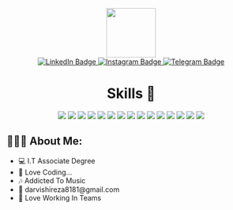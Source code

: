 <div id="header" align="center">
  <img src="https://media.giphy.com/media/M9gbBd9nbDrOTu1Mqx/giphy.gif" width="100"/>
  <div id"badges">
    <a href="https://www.linkedin.com/in/rez106">
    <img src="https://img.shields.io/badge/LinkedIn-blue?&logo=linkedin&logoColor=white" alt="LinkedIn Badge"/>
  </a>
    <a href="#">
    <img src="https://img.shields.io/badge/Instagram-purple?&logo=instagram&logoColor=white" alt="Instagram Badge"/>
  </a>
    <a href="https://t.me/Rez106">
    <img src="https://img.shields.io/badge/Telegram-blue?&logo=telegram&logoColor=white" alt="Telegram Badge"/>
  </a>
  </div>
</div>

<div id="skills" align="center">
  <h1>
    Skills 🎯
  </h1>
  <div>
    <img src="https://img.shields.io/badge/html5-%23E34F26.svg?style=for-the-badge&logo=html5&logoColor=white" />
    <img src="https://img.shields.io/badge/css3-%231572B6.svg?style=for-the-badge&logo=css3&logoColor=white" />
    <img src="https://img.shields.io/badge/javascript-%23323330.svg?style=for-the-badge&logo=javascript&logoColor=%23F7DF1E" />
    <img src="https://img.shields.io/badge/SASS-hotpink.svg?style=for-the-badge&logo=SASS&logoColor=white" />
    <img src="https://img.shields.io/badge/tailwindcss-%2338B2AC.svg?style=for-the-badge&logo=tailwind-css&logoColor=white" />
    <img src="https://img.shields.io/badge/bootstrap-%238511FA.svg?style=for-the-badge&logo=bootstrap&logoColor=white" />
    <img src="https://img.shields.io/badge/styled--components-DB7093?style=for-the-badge&logo=styled-components&logoColor=white" />
    <img src="https://img.shields.io/badge/react-%2320232a.svg?style=for-the-badge&logo=react&logoColor=%2361DAFB" />
    <img src="https://img.shields.io/badge/-React%20Query-FF4154?style=for-the-badge&logo=react%20query&logoColor=white" />
    <img src="https://img.shields.io/badge/redux-%23593d88.svg?style=for-the-badge&logo=redux&logoColor=white" />
    <img src="https://img.shields.io/badge/React_Router-CA4245?style=for-the-badge&logo=react-router&logoColor=white" />
    <img src="https://img.shields.io/badge/MUI-%230081CB.svg?style=for-the-badge&logo=mui&logoColor=white" />
    <img src="https://img.shields.io/badge/Next-black?style=for-the-badge&logo=next.js&logoColor=white" />
    <img src="https://img.shields.io/badge/vite-%23646CFF.svg?style=for-the-badge&logo=vite&logoColor=white" />
    <img src="https://img.shields.io/badge/vuejs-%ffffff.svg?style=for-the-badge&logo=vuedotjs&logoColor=ffffff" />
  </div>
</div>

<div id="about-me">
  <h2>👨🏼‍💻 About Me:</h2>
<ul>
  <li>💻 I.T Associate Degree
</li>
  <li>💟 Love Coding...
</li>
  <li>🎶 Addicted To Music
</li>
  <li>📧 darvishireza8181@gmail.com
</li>
  <li>
    🤝 Love Working In Teams
  </li>
</ul>

</div>
